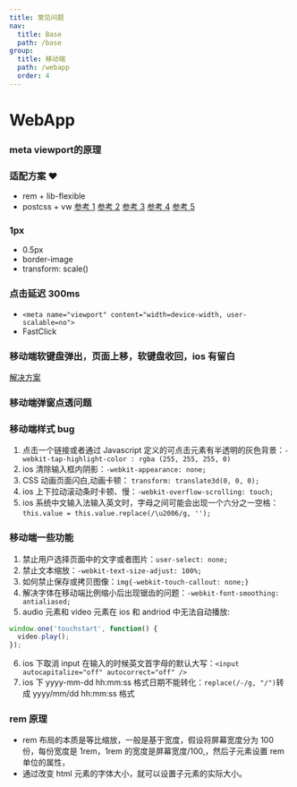 ```yaml
---
title: 常见问题
nav:
  title: Base
  path: /base
group:
  title: 移动端
  path: /webapp
  order: 4
---
```


# WebApp
### meta viewport的原理

### 适配方案 ❤️

- rem + lib-flexible
- postcss + vw
  [参考 1](https://juejin.cn/post/6844903613320396808#heading-8)
  [参考 2](https://github.com/forthealllight/blog/issues/13)
  [参考 3](https://juejin.cn/post/6844903651245293582#heading-25)
  [参考 4](https://juejin.cn/post/6844903845617729549)
  [参考 5](https://juejin.cn/post/6885721051360133133)

### 1px

- 0.5px
- border-image
- transform: scale()

### 点击延迟 300ms

- `<meta name="viewport" content="width=device-width, user-scalable=no">`
- FastClick

### 移动端软键盘弹出，页面上移，软键盘收回，ios 有留白

[解决方案](https://juejin.cn/post/6859545317378490376)

### 移动端弹窗点透问题

### 移动端样式 bug

1. 点击一个链接或者通过 Javascript 定义的可点击元素有半透明的灰色背景：`-webkit-tap-highlight-color : rgba (255, 255, 255, 0)`
2. ios 清除输入框内阴影：`-webkit-appearance: none;`
3. CSS 动画页面闪白,动画卡顿： `transform: translate3d(0, 0, 0);`
4. ios 上下拉动滚动条时卡顿、慢：`-webkit-overflow-scrolling: touch;`
5. ios 系统中文输入法输入英文时，字母之间可能会出现一个六分之一空格：`this.value = this.value.replace(/\u2006/g, '');`

### 移动端一些功能

1. 禁止用户选择页面中的文字或者图片：`user-select: none;`
2. 禁止文本缩放：`-webkit-text-size-adjust: 100%;`
3. 如何禁止保存或拷贝图像：`img{-webkit-touch-callout: none;}`
4. 解决字体在移动端比例缩小后出现锯齿的问题：`-webkit-font-smoothing: antialiased;`
5. audio 元素和 video 元素在 ios 和 andriod 中无法自动播放:

```js
window.one('touchstart', function() {
  video.play();
});
```

6. ios 下取消 input 在输入的时候英文首字母的默认大写：`<input autocapitalize="off" autocorrect="off" />`
7. ios 下 yyyy-mm-dd hh:mm:ss 格式日期不能转化：`replace(/-/g, "/")`转成 yyyy/mm/dd hh:mm:ss 格式

### rem 原理

- rem 布局的本质是等比缩放，一般是基于宽度，假设将屏幕宽度分为 100 份，每份宽度是 1rem，1rem 的宽度是屏幕宽度/100,，然后子元素设置 rem 单位的属性，
- 通过改变 html 元素的字体大小，就可以设置子元素的实际大小。
